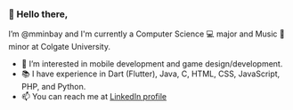 ### 👋 Hello there,
I’m @mminbay and I'm currently a Computer Science 💻 major and Music 🎵 minor at Colgate University.
- 👀 I’m interested in mobile development and game design/development.
- 📚 I have experience in Dart (Flutter), Java, C, HTML, CSS, JavaScript, PHP, and Python.
- 📫 You can reach me at [LinkedIn profile](linkedin.com/in/mete-orhun-minbay-37a04917b)

<!---
mminbay/mminbay is a ✨ special ✨ repository because its `README.md` (this file) appears on your GitHub profile.
You can click the Preview link to take a look at your changes.
--->
